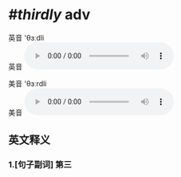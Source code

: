 # ***\#thirdly*** adv
英音 'θɜːdli  
英音
<audio src="./media/thirdly1_AAC.aac" controls="controls"></audio>

美音 'θɜːrdli  
美音
<audio src="./media/thirdly2_AAC.aac" controls="controls"></audio>



  

英文释义
---
### 1.**[句子副词] 第三**  


